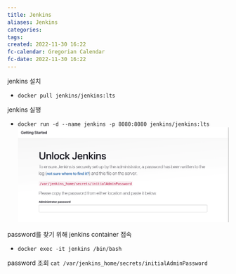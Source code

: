 ```yaml
---
title: Jenkins
aliases: Jenkins
categories: 
tags: 
created: 2022-11-30 16:22
fc-calendar: Gregorian Calendar
fc-date: 2022-11-30 16:22
---
```


jenkins 설치
- `docker pull jenkins/jenkins:lts`

jenkins 실행
- `docker run -d --name jenkins -p 8080:8080 jenkins/jenkins:lts`
![jenkins_1](../attachment/img/jenkins_1.png)

password를 찾기 위해 jenkins container 접속
- `docker exec -it jenkins /bin/bash`

password 조회
`cat /var/jenkins_home/secrets/initialAdminPassword`
